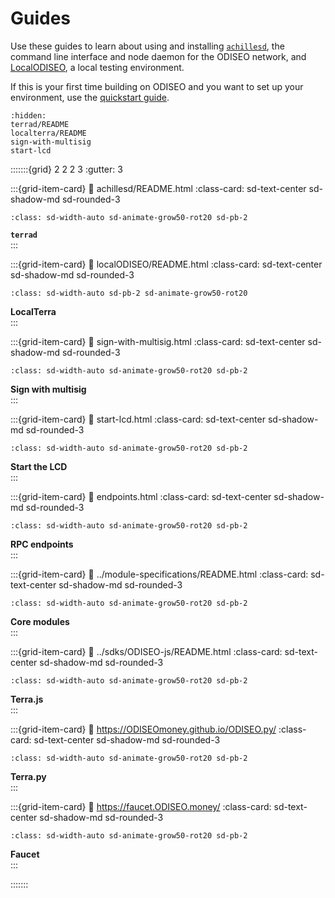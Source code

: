 # Guides

Use these guides to learn about using and installing [`achillesd`](achillesd/README.md), the command line interface and node daemon for the ODISEO network, and [LocalODISEO](localODISEO/README.md), a local testing environment.

If this is your first time building on ODISEO and you want to set up your environment, use the [quickstart guide](../dapp/quick-start/README.md).

```{toctree}
:hidden:
terrad/README
localterra/README
sign-with-multisig
start-lcd
```

:::::::{grid} 2 2 2 3
:gutter: 3

:::{grid-item-card}
:link: achillesd/README.html
:class-card: sd-text-center sd-shadow-md sd-rounded-3
```{image} /img/achillesd.svg
:class: sd-width-auto sd-animate-grow50-rot20 sd-pb-2
```
**`terrad`**  
:::

:::{grid-item-card}
:link: localODISEO/README.html
:class-card: sd-text-center sd-shadow-md sd-rounded-3
```{image} /img/LocalODISEO.svg
:class: sd-width-auto sd-pb-2 sd-animate-grow50-rot20
```
**LocalTerra**  
:::

:::{grid-item-card}
:link: sign-with-multisig.html
:class-card: sd-text-center sd-shadow-md sd-rounded-3
```{image} /img/Ecosystem_ver2.svg
:class: sd-width-auto sd-animate-grow50-rot20 sd-pb-2
```
**Sign with multisig**  
:::

:::{grid-item-card}
:link: start-lcd.html
:class-card: sd-text-center sd-shadow-md sd-rounded-3
```{image} /img/Swap_ver2.svg
:class: sd-width-auto sd-animate-grow50-rot20 sd-pb-2
```
**Start the LCD**  
:::

:::{grid-item-card}
:link: endpoints.html
:class-card: sd-text-center sd-shadow-md sd-rounded-3
```{image} /img/icon_node.svg
:class: sd-width-auto sd-animate-grow50-rot20 sd-pb-2
```
**RPC endpoints**  
:::

:::{grid-item-card}
:link: ../module-specifications/README.html
:class-card: sd-text-center sd-shadow-md sd-rounded-3
```{image} /img/icon_core.svg
:class: sd-width-auto sd-animate-grow50-rot20 sd-pb-2
```
**Core modules**  
:::

:::{grid-item-card}
:link: ../sdks/ODISEO-js/README.html
:class-card: sd-text-center sd-shadow-md sd-rounded-3
```{image} /img/ODISEO_js.svg
:class: sd-width-auto sd-animate-grow50-rot20 sd-pb-2
```
**Terra.js**  
:::

:::{grid-item-card}
:link: https://ODISEOmoney.github.io/ODISEO.py/
:class-card: sd-text-center sd-shadow-md sd-rounded-3
```{image} /img/ODISEO_sdk.svg
:class: sd-width-auto sd-animate-grow50-rot20 sd-pb-2
```
**Terra.py**  
:::


:::{grid-item-card}
:link: https://faucet.ODISEO.money/
:class-card: sd-text-center sd-shadow-md sd-rounded-3
```{image} /img/Faucet.svg
:class: sd-width-auto sd-animate-grow50-rot20 sd-pb-2
```
**Faucet**  
:::

:::::::

